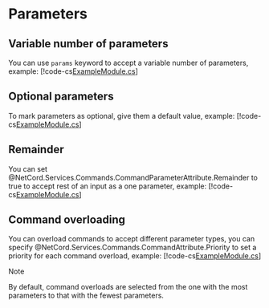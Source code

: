 # Parameters

## Variable number of parameters
You can use `params` keyword to accept a variable number of parameters, example:
[!code-cs[ExampleModule.cs](Parameters/ExampleModule.cs#L9-L10)]

## Optional parameters
To mark parameters as optional, give them a default value, example:
[!code-cs[ExampleModule.cs](Parameters/ExampleModule.cs#L12-L13)]

## Remainder
You can set @NetCord.Services.Commands.CommandParameterAttribute.Remainder to true to accept rest of an input as a one parameter, example:
[!code-cs[ExampleModule.cs](Parameters/ExampleModule.cs#L15-L21)]

## Command overloading
You can overload commands to accept different parameter types, you can specify @NetCord.Services.Commands.CommandAttribute.Priority to set a priority for each command overload, example:
[!code-cs[ExampleModule.cs](Parameters/ExampleModule.cs#L23-L30)]

> [!NOTE]
> By default, command overloads are selected from the one with the most parameters to that with the fewest parameters.
